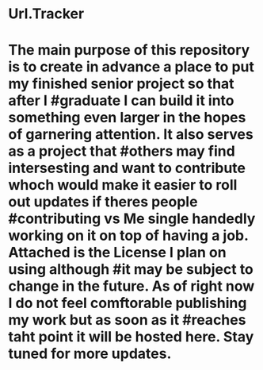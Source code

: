 # Url.Tracker
# The main purpose of this repository is to create in advance a place to put my finished senior project so that after I #graduate I can build it into something even larger in the hopes of garnering attention. It also serves as a project that #others may find intersesting and want to contribute whoch would make it easier to roll out updates if theres people #contributing vs Me single handedly working on it on top of having a job. Attached is the License I plan on using although #it may be subject to change in the future. As of right now I do not feel comftorable publishing my work but as soon as it #reaches taht point it will be hosted here. Stay tuned for more updates.

